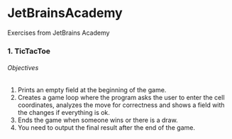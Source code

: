 # JetBrainsAcademy
Exercises from JetBrains Academy


### 1. TicTacToe

   ###### Objectives

1. Prints an empty field at the beginning of the game.
2. Creates a game loop where the program asks the user to enter the cell coordinates, analyzes the move for correctness and shows a field with the changes if everything is ok.
3. Ends the game when someone wins or there is a draw.
4. You need to output the final result after the end of the game.


